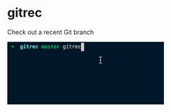 # gitrec
Check out a recent Git branch

![Screenshot](https://github.com/andfinally/uploads/raw/master/2020/08/gitrec.gif)